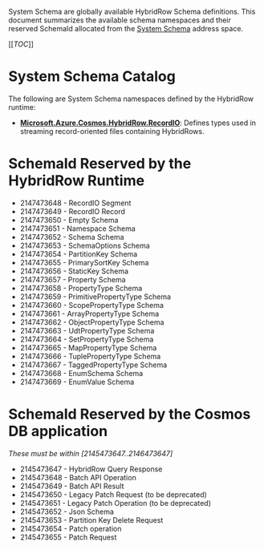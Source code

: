 ﻿System Schema are globally available HybridRow Schema definitions. This
document summarizes the available schema namespaces and their reserved SchemaId
allocated from the [System Schema](./SchemaId.md) address space.

[[_TOC_]]

# System Schema Catalog
The following are System Schema namespaces defined by the HybridRow runtime:

* [**Microsoft.Azure.Cosmos.HybridRow.RecordIO**](./RecordIO.md): 
  Defines types used in streaming record-oriented files containing HybridRows.

# SchemaId Reserved by the HybridRow Runtime

* $2147473648$ - RecordIO Segment
* $2147473649$ - RecordIO Record
* $2147473650$ - Empty Schema
* $2147473651$ - Namespace Schema
* $2147473652$ - Schema Schema
* $2147473653$ - SchemaOptions Schema
* $2147473654$ - PartitionKey Schema
* $2147473655$ - PrimarySortKey Schema
* $2147473656$ - StaticKey Schema
* $2147473657$ - Property Schema
* $2147473658$ - PropertyType Schema
* $2147473659$ - PrimitivePropertyType Schema
* $2147473660$ - ScopePropertyType Schema
* $2147473661$ - ArrayPropertyType Schema
* $2147473662$ - ObjectPropertyType Schema
* $2147473663$ - UdtPropertyType Schema
* $2147473664$ - SetPropertyType Schema
* $2147473665$ - MapPropertyType Schema
* $2147473666$ - TuplePropertyType Schema
* $2147473667$ - TaggedPropertyType Schema
* $2147473668$ - EnumSchema Schema
* $2147473669$ - EnumValue Schema

# SchemaId Reserved by the Cosmos DB application
*These must be within [2145473647..2146473647]*

* $2145473647$ - HybridRow Query Response
* $2145473648$ - Batch API Operation
* $2145473649$ - Batch API Result
* $2145473650$ - Legacy Patch Request (to be deprecated)
* $2145473651$ - Legacy Patch Operation (to be deprecated)
* $2145473652$ - Json Schema
* $2145473653$ - Partition Key Delete Request
* $2145473654$ - Patch operation
* $2145473655$ - Patch Request
